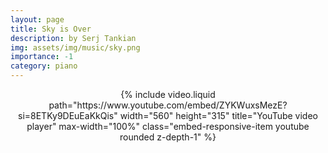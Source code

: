 ```yaml
---
layout: page
title: Sky is Over
description: by Serj Tankian
img: assets/img/music/sky.png
importance: -1
category: piano
---
```



<div  class="container-fluid" align="center" >
    {% include video.liquid path="https://www.youtube.com/embed/ZYKWuxsMezE?si=8ETKy9DEuEaKkQis" width="560" height="315" title="YouTube video player" max-width="100%" class="embed-responsive-item youtube rounded z-depth-1" %}
</div>